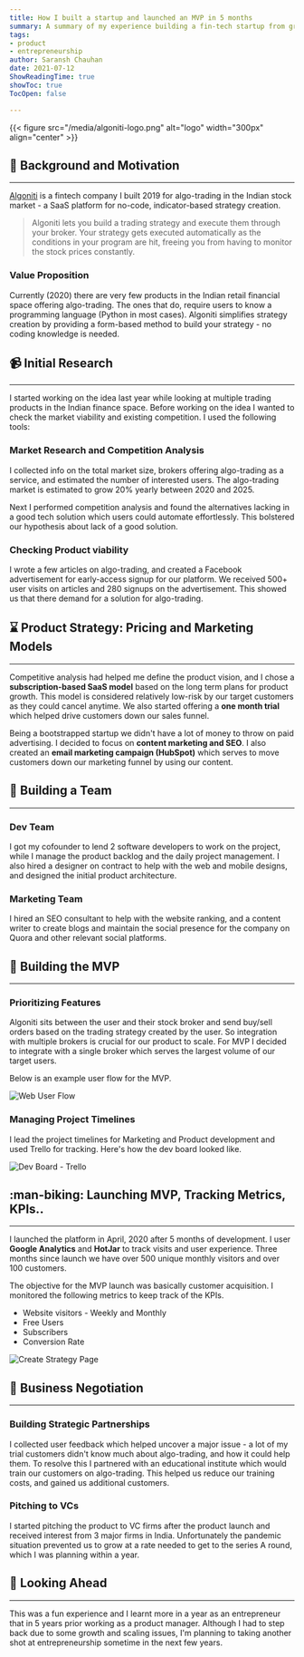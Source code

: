 ```yaml
---
title: How I built a startup and launched an MVP in 5 months
summary: A summary of my experience building a fin-tech startup from ground-up
tags:
- product
- entrepreneurship
author: Saransh Chauhan
date: 2021-07-12
ShowReadingTime: true
showToc: true
TocOpen: false

---
```

<!-- ![Algoniti](/algoniti-logo.png) -->

{{< figure src="/media/algoniti-logo.png" alt="logo" width="300px" align="center" >}}

## :scroll: Background and Motivation

***

[Algoniti](https://www.algoniti.com) is a fintech company I built 2019 for algo-trading in the Indian stock market - a SaaS platform for no-code, indicator-based strategy creation. 

> Algoniti lets you build a trading strategy and execute them through your broker. Your strategy gets executed automatically as the conditions in your program are hit, freeing you from having to monitor the stock prices constantly.

### Value Proposition

Currently (2020) there are very few products in the Indian retail financial space offering algo-trading. The ones that do, require users to know a programming language (Python in most cases). Algoniti simplifies strategy creation by providing a form-based method to build your strategy - no coding knowledge is needed.

## :video_camera: Initial Research

***

I started working on the idea last year while looking at multiple trading products in the Indian finance space. Before working on the idea I wanted to check the market viability and existing competition. I used the following tools:

### Market Research and Competition Analysis

I collected info on the total market size, brokers offering algo-trading as a service, and estimated the number of interested users. The algo-trading market is estimated to grow 20% yearly between 2020 and 2025.

Next I performed competition analysis and found the alternatives lacking in a good tech solution which users could automate effortlessly. This bolstered our hypothesis about lack of a good solution.

### Checking Product viability

I wrote a few articles on algo-trading, and created a Facebook advertisement for early-access signup for our platform. We received 500+ user visits on articles and 280 signups on the advertisement. This showed us that there demand for a solution for algo-trading.

## :hourglass: Product Strategy: Pricing and Marketing Models

***

Competitive analysis had helped me define the product vision, and I chose a **subscription-based SaaS model** based on the long term plans for product growth. This model is considered relatively low-risk by our target customers as they could cancel anytime. We also started offering a **one month trial** which helped drive customers down our sales funnel.

Being a bootstrapped startup we didn't have a lot of money to throw on paid advertising. I decided to focus on **content marketing and SEO**. I also created an **email marketing campaign (HubSpot)** which serves to move customers down our marketing funnel by using our content.

## :ninja: Building a Team

***

### Dev Team

I got my cofounder to lend 2 software developers to work on the project, while I manage the product backlog and the daily project management. I also hired a designer on contract to help with the web and mobile designs, and designed the initial product architecture.

### Marketing Team

I hired an SEO consultant to help with the website ranking, and a content writer to create blogs and maintain the social presence for the company on Quora and other relevant social platforms.

## :crystal_ball: Building the MVP

***

### Prioritizing Features

Algoniti sits between the user and their stock broker and send buy/sell orders based on the trading strategy created by the user. So integration with multiple brokers is crucial for our product to scale. For MVP I decided to integrate with a single broker which serves the largest volume of our target users.

Below is an example user flow for the MVP.

![Web User Flow](/algoniti-user-flow.jpg)

### Managing Project Timelines

I lead the project timelines for Marketing and Product development and used Trello for tracking. Here's how the dev board looked like.

![Dev Board - Trello](/algoniti-proj-mgt.png)

## :man-biking: Launching MVP, Tracking Metrics, KPIs..

***

I launched the platform in April, 2020 after 5 months of development. I user **Google Analytics** and **HotJar** to track visits and user experience. Three months since launch we have over 500 unique monthly visitors and over 100 customers.

The objective for the MVP launch was basically customer acquisition. I monitored the following metrics to keep track of the KPIs.

* Website visitors - Weekly and Monthly
* Free Users
* Subscribers
* Conversion Rate

![Create Strategy Page](/algoniti-create-strategy.png)

## :wrestling: Business Negotiation

***

### Building Strategic Partnerships

I collected user feedback which helped uncover a major issue - a lot of my trial customers didn't know much about algo-trading, and how it could help them. To resolve this I partnered with an educational institute which would train our customers on algo-trading. This helped us reduce our training costs, and gained us additional customers.

### Pitching to VCs

I started pitching the product to VC firms after the product launch and received interest from 3 major firms in India. Unfortunately the pandemic situation prevented us to grow at a rate needed to get to the series A round, which I was planning within a year.

## :rocket: Looking Ahead

***

This was a fun experience and I learnt more in a year as an entrepreneur that in 5 years prior working as a product manager. Although I had to step back due to some growth and scaling issues, I'm planning to taking another shot at entrepreneurship sometime in the next few years.